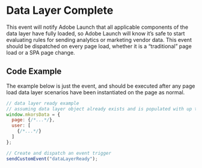 # Data Layer Complete
This event will notify Adobe Launch that all applicable components of the data layer have fully loaded, so Adobe Launch will know it’s safe to start evaluating rules for sending analytics or marketing vendor data. This event should be dispatched on every page load, whether it is a “traditional” page load or a SPA page change.

## Code Example

The example below is just the event, and should be executed after any page load data layer scenarios have been instantiated on the page as normal.

```javascript
// data layer ready example
// assuming data layer object already exists and is populated with up to date information
window.mkorsData = {
  page: {/*...*/},
  user: [
    {/*...*/}
  ]
};

// Create and dispatch an event trigger
sendCustomEvent("dataLayerReady");
```